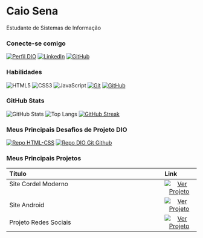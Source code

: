 # Caio Sena
Estudante de Sistemas de Informação

### Conecte-se comigo
[![Perfil DIO](https://img.shields.io/badge/-Meu%20Perfil%20na%20DIO-0CB1F2?style=for-the-badge)](https://web.dio.me/users/Caiofreitas15/)
[![LinkedIn](https://img.shields.io/badge/-LinkedIn-FFF?style=for-the-badge&logo=linkedin&logoColor=30A3DC)](https://www.linkedin.com/in/caio-sena-freitas-ab1005277/)
[![GitHub](https://img.shields.io/badge/GitHub-ffffff?style=for-the-badge&logo=github&logoColor=000)](https://github.com/Caiosenaf15)


### Habilidades
![HTML5](https://img.shields.io/badge/HTML-ffffff?style=for-the-badge&logo=html5)
![CSS3](https://img.shields.io/badge/CSS3-ffffff?style=for-the-badge&logo=css3&logoColor=30A3DC)
![JavaScript](https://img.shields.io/badge/JavaScript-ffffff?style=for-the-badge&logo=javascript&logoColor=FACE3C)
[![Git](https://img.shields.io/badge/Git-ffffff?style=for-the-badge&logo=git)](https://git-scm.com/doc) 
[![GitHub](https://img.shields.io/badge/GitHub-ffffff?style=for-the-badge&logo=github&logoColor=000)](https://docs.github.com/)

### GitHub Stats
![GitHub Stats](https://github-readme-stats.vercel.app/api?username=Caiosenaf15&theme=transparent&bg_color=FFF&border_color=0CB1F2&show_icons=true&icon_color=0CB1F2&title_color=E13B89&text_color=212121&hide=stars)
![Top Langs](https://github-readme-stats-git-masterrstaa-rickstaa.vercel.app/api/top-langs/?username=Caiosenaf15&layout=compact&bg_color=FFF&border_color=0CB1F2&title_color=E13B89&text_color=212121)
[![GitHub Streak](https://streak-stats.demolab.com/?user=Caiosenaf15&theme=bear&background=FFF&border=0CB1F2&dates=212121)](https://git.io/streak-stats)


### Meus Principais Desafios de Projeto DIO
[![Repo HTML-CSS](https://github-readme-stats.vercel.app/api/pin/?username=Caiosenaf15&repo=HTML-CSS&bg_color=FFF&border_color=0CB1F2&show_icons=true&icon_color=0CB1F2&title_color=E13B89&text_color=212121)](https://github.com/Caiosenaf15/HTML-CSS)
[![Repo DIO Git Github](https://github-readme-stats.vercel.app/api/pin/?username=Caiosenaf15&repo=dio-lab-open-source&bg_color=FFF&border_color=0CB1F2&show_icons=true&icon_color=0CB1F2&title_color=E13B89&text_color=212121)](https://github.com/Caiosenaf15/dio-lab-open-source)

### Meus Principais Projetos
<table>
  <thead>
    <tr align="left">
      <th>Título</th>
      <th>Link</th>
    </tr>
  </thead>
  <tbody align="left">
    <tr>
      <td>Site Cordel Moderno  &nbsp &nbsp &nbsp &nbsp &nbsp &nbsp &nbsp &nbsp &nbsp &nbsp &nbsp &nbsp &nbsp &nbsp &nbsp &nbsp &nbsp &nbsp &nbsp &nbsp &nbsp &nbsp &nbsp &nbsp &nbsp &nbsp &nbsp &nbsp &nbsp &nbsp &nbsp &nbsp &nbsp &nbsp &nbsp &nbsp &nbsp &nbsp &nbsp &nbsp &nbsp &nbsp &nbsp &nbsp &nbsp &nbsp &nbsp &nbsp &nbsp &nbsp &nbsp &nbsp &nbsp &nbsp &nbsp &nbsp &nbsp &nbsp &nbsp &nbsp &nbsp &nbsp &nbsp &nbsp &nbsp</td>
      <td align="center">
        <a href="https://caiosenaf15.github.io/HTML-CSS/CursoEmVideo/desafios/Módulo%202/d012/d012.html" target="_blank">
           <img align="center" alt="Ver Projeto" src="https://img.shields.io/badge/Ver%20Projeto-0CB1F2?style=for-the-badge">
        </a>
      </td>
    </tr>
    <tr>
      <td>Site Android</td>
      <td align="center">
        <a href="https://caiosenaf15.github.io/HTML-CSS/CursoEmVideo/desafios/Módulo%202/d010/d010.html" target="_blank">
           <img align="center" alt="Ver Projeto" src="https://img.shields.io/badge/Ver%20Projeto-E13B89?style=for-the-badge">
        </a>
      </td>
    </tr>
    <tr>
      <td>Projeto Redes Sociais</td>
      <td align="center">
        <a href="https://caiosenaf15.github.io/HTML-CSS/CursoEmVideo/desafios/M%C3%B3dulo%204/d013/d013.html" target='_blank'>
           <img align="center" alt="Ver Projeto" src="https://img.shields.io/badge/Ver%20Projeto-0CB1F2?style=for-the-badge">
        </a>
      </td>    
    </tr>
  </tbody>
  <tfoot></tfoot>
</table>
